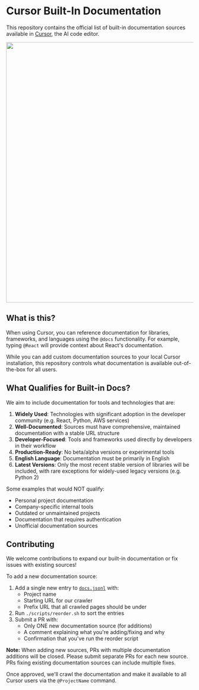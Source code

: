 # Cursor Built-In Documentation

This repository contains the official list of built-in documentation sources available in [Cursor](https://cursor.com/), the AI code editor.

<p align="center">
<a href="https://cursor.so/">
<img src="https://github-production-user-asset-6210df.s3.amazonaws.com/4297743/252120561-58028389-522b-4391-abd2-d159fb017519.png" width="700"><br>
</a>
</p>

## What is this?

When using Cursor, you can reference documentation for libraries, frameworks, and languages using the `@docs` functionality. For example, typing `@React` will provide context about React's documentation.

While you can add custom documentation sources to your local Cursor installation, this repository controls what documentation is available out-of-the-box for all users.

## What Qualifies for Built-in Docs?

We aim to include documentation for tools and technologies that are:

1. **Widely Used**: Technologies with significant adoption in the developer community (e.g. React, Python, AWS services)
2. **Well-Documented**: Sources must have comprehensive, maintained documentation with a stable URL structure
3. **Developer-Focused**: Tools and frameworks used directly by developers in their workflow
4. **Production-Ready**: No beta/alpha versions or experimental tools
5. **English Language**: Documentation must be primarily in English
6. **Latest Versions**: Only the most recent stable version of libraries will be included, with rare exceptions for widely-used legacy versions (e.g. Python 2)

Some examples that would NOT qualify:
- Personal project documentation
- Company-specific internal tools
- Outdated or unmaintained projects
- Documentation that requires authentication
- Unofficial documentation sources

## Contributing

We welcome contributions to expand our built-in documentation or fix issues with existing sources! 

To add a new documentation source:

1. Add a single new entry to [`docs.jsonl`](docs.jsonl) with:
   - Project name
   - Starting URL for our crawler
   - Prefix URL that all crawled pages should be under
2. Run `./scripts/reorder.sh` to sort the entries
3. Submit a PR with:
   - Only ONE new documentation source (for additions)
   - A comment explaining what you're adding/fixing and why
   - Confirmation that you've run the reorder script

**Note:** When adding new sources, PRs with multiple documentation additions will be closed. Please submit separate PRs for each new source. PRs fixing existing documentation sources can include multiple fixes.

Once approved, we'll crawl the documentation and make it available to all Cursor users via the `@ProjectName` command.
